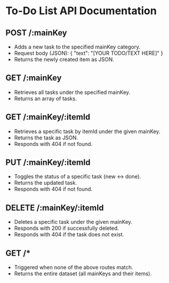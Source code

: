 # To-Do List API Documentation

## POST /:mainKey
- Adds a new task to the specified mainKey category.
- Request body (JSON):
  {
      "text": "[YOUR TODO/TEXT HERE]"
  }
- Returns the newly created item as JSON.

## GET /:mainKey
- Retrieves all tasks under the specified mainKey.
- Returns an array of tasks.

## GET /:mainKey/:itemId
- Retrieves a specific task by itemId under the given mainKey.
- Returns the task as JSON.
- Responds with 404 if not found.

## PUT /:mainKey/:itemId
- Toggles the status of a specific task (new <-> done).
- Returns the updated task.
- Responds with 404 if not found.

## DELETE /:mainKey/:itemId
- Deletes a specific task under the given mainKey.
- Responds with 200 if successfully deleted.
- Responds with 404 if the task does not exist.

## GET /*
- Triggered when none of the above routes match.
- Returns the entire dataset (all mainKeys and their items).